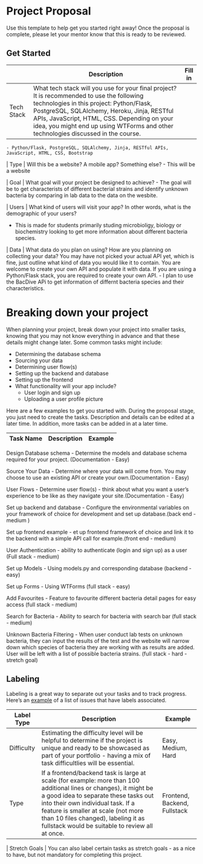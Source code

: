 # Project Proposal

Use this template to help get you started right away! Once the proposal is complete, please let your mentor know that this is ready to be reviewed.

## Get Started

|            | Description                                                                                                                                                                                                                                                                                                                | Fill in |
| ---------- | -------------------------------------------------------------------------------------------------------------------------------------------------------------------------------------------------------------------------------------------------------------------------------------------------------------------------- | ------- |
| Tech Stack | What tech stack will you use for your final project? It is recommended to use the following technologies in this project: Python/Flask, PostgreSQL, SQLAlchemy, Heroku, Jinja, RESTful APIs, JavaScript, HTML, CSS. Depending on your idea, you might end up using WTForms and other technologies discussed in the course. |

    - Python/Flask, PostgreSQL, SQLAlchemy, Jinja, RESTful APIs, JavaScript, HTML, CSS, Bootstrap

| Type | Will this be a website? A mobile app? Something else? - This will be a website

| Goal | What goal will your project be designed to achieve? - The goal will be to get characterists of different bacterial strains and identify unknown bacteria by comparing in lab data to the data on the wesbite.

| Users | What kind of users will visit your app? In other words, what is the demographic of your users?

- This is made for students primarily studing microbioligy, biology or biochemistry looking to get more information about different bacteria species.

| Data | What data do you plan on using? How are you planning on collecting your data? You may have not picked your actual API yet, which is fine, just outline what kind of data you would like it to contain. You are welcome to create your own API and populate it with data. If you are using a Python/Flask stack, you are required to create your own API. - I plan to use the BacDive APi to get information of differnt bacteria species and their characteristics.

# Breaking down your project

When planning your project, break down your project into smaller tasks, knowing that you may not know everything in advance and that these details might change later. Some common tasks might include:

- Determining the database schema
- Sourcing your data
- Determining user flow(s)
- Setting up the backend and database
- Setting up the frontend
- What functionality will your app include?
  - User login and sign up
  - Uploading a user profile picture

Here are a few examples to get you started with. During the proposal stage, you just need to create the tasks. Description and details can be edited at a later time. In addition, more tasks can be added in at a later time.

| Task Name | Description | Example |
| --------- | ----------- | ------- |

Design Database schema - Determine the models and database schema required for your project. (Documentation - Easy)

Source Your Data - Determine where your data will come from. You may choose to use an existing API or create your own.(Documentation - Easy)

User Flows - Determine user flow(s) - think about what you want a user’s experience to be like as they navigate your site.(Documentation - Easy)

Set up backend and database - Configure the environmental variables on your framework of choice for development and set up database.(back end - medium )

Set up frontend example - et up frontend framework of choice and link it to the backend with a simple API call for example.(front end - medium)

User Authentication - ability to authenticate (login and sign up) as a user (Full stack - medium)

Set up Models - Using models.py and corresponding database (backend - easy)

Set up Forms - Using WTForms (full stack - easy)

Add Favourites - Feature to favourite different bacteria detail pages for easy access (full stack - medium)

Search for Bacteria - Ability to search for bacteria with search bar (full stack - medium)

Unknown Bacteria Filtering - When user conduct lab tests on unknown bacteria, they can input the results of the test and the website will narrow down which species of bacteria they are working with as results are added. User will be left with a list of possible bacteria strains. (full stack - hard - stretch goal)

<!-- | Design Database schema      | Determine the models and database schema required for your project.                                           | [Link](https://github.com/hatchways/sb-capstone-example/issues/1) |
| Source Your Data            | Determine where your data will come from. You may choose to use an existing API or create your own.           | [Link](https://github.com/hatchways/sb-capstone-example/issues/2) |
| User Flows                  | Determine user flow(s) - think about what you want a user’s experience to be like as they navigate your site. | [Link](https://github.com/hatchways/sb-capstone-example/issues/3) |
| Set up backend and database | Configure the environmental variables on your framework of choice for development and set up database.        | [Link](https://github.com/hatchways/sb-capstone-example/issues/4) |
| Set up frontend             | Set up frontend framework of choice and link it to the backend with a simple API call for example.            | [Link](https://github.com/hatchways/sb-capstone-example/issues/5) |
| User Authentication         | Fullstack feature - ability to authenticate (login and sign up) as a user                                     | [Link](https://github.com/hatchways/sb-capstone-example/issues/6) | -->

## Labeling

Labeling is a great way to separate out your tasks and to track progress. Here’s an [example](https://github.com/hatchways/sb-capstone-example/issues) of a list of issues that have labels associated.

| Label Type | Description                                                                                                                                                                                                                                                                                                                     | Example                      |
| ---------- | ------------------------------------------------------------------------------------------------------------------------------------------------------------------------------------------------------------------------------------------------------------------------------------------------------------------------------- | ---------------------------- |
| Difficulty | Estimating the difficulty level will be helpful to determine if the project is unique and ready to be showcased as part of your portfolio - having a mix of task difficultlies will be essential.                                                                                                                               | Easy, Medium, Hard           |
| Type       | If a frontend/backend task is large at scale (for example: more than 100 additional lines or changes), it might be a good idea to separate these tasks out into their own individual task. If a feature is smaller at scale (not more than 10 files changed), labeling it as fullstack would be suitable to review all at once. | Frontend, Backend, Fullstack |

| Stretch Goals | You can also label certain tasks as stretch goals - as a nice to have, but not mandatory for completing this project.
